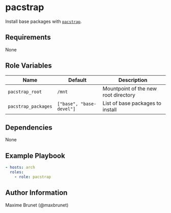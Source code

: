 # pacstrap

Install base packages with [`pacstrap`](https://git.archlinux.org/arch-install-scripts.git/tree/pacstrap.in).

## Requirements

None

## Role Variables

| Name                | Default                  | Description                          |
| ------------------- | ------------------------ | ------------------------------------ |
| `pacstrap_root`     | `/mnt`                   | Mountpoint of the new root directory |
| `pacstrap_packages` | `["base", "base-devel"]` | List of base packages to install     |

## Dependencies

None

## Example Playbook

```yaml
- hosts: arch
  roles:
    - role: pacstrap 
```

## Author Information

Maxime Brunet (@maxbrunet)
